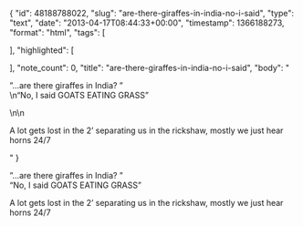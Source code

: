 {
  "id": 48188788022,
  "slug": "are-there-giraffes-in-india-no-i-said",
  "type": "text",
  "date": "2013-04-17T08:44:33+00:00",
  "timestamp": 1366188273,
  "format": "html",
  "tags": [

  ],
  "highlighted": [

  ],
  "note_count": 0,
  "title": "are-there-giraffes-in-india-no-i-said",
  "body": "<p>”&hellip;are there giraffes in India? ”<br/>\n&ldquo;No, I said GOATS EATING GRASS”</p>\n\n<p>A lot gets lost in the 2&rsquo; separating us in the rickshaw, mostly we just hear horns 24/7</p>"
}

<p>”&hellip;are there giraffes in India? ”<br/>
&ldquo;No, I said GOATS EATING GRASS”</p>

<p>A lot gets lost in the 2&rsquo; separating us in the rickshaw, mostly we just hear horns 24/7</p>
